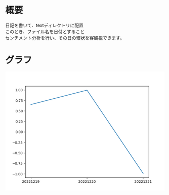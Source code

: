 # 概要
日記を書いて、textディレクトリに配置  
このとき、ファイル名を日付とすること  
センチメント分析を行い、その日の環状を客観視できます。  

# グラフ
![sentiment graph](./image/graph.png)